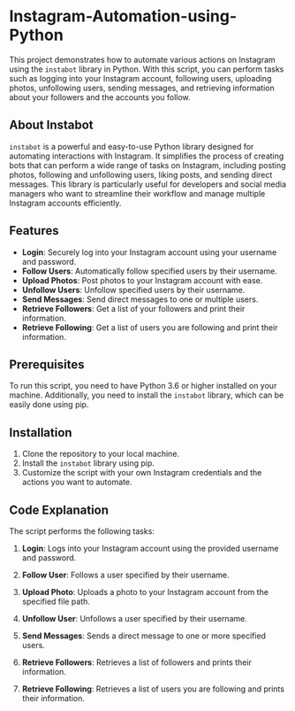 # Instagram-Automation-using-Python

This project demonstrates how to automate various actions on Instagram using the `instabot` library in Python. With this script, you can perform tasks such as logging into your Instagram account, following users, uploading photos, unfollowing users, sending messages, and retrieving information about your followers and the accounts you follow.

## About Instabot

`instabot` is a powerful and easy-to-use Python library designed for automating interactions with Instagram. It simplifies the process of creating bots that can perform a wide range of tasks on Instagram, including posting photos, following and unfollowing users, liking posts, and sending direct messages. This library is particularly useful for developers and social media managers who want to streamline their workflow and manage multiple Instagram accounts efficiently.

## Features

- **Login**: Securely log into your Instagram account using your username and password.
- **Follow Users**: Automatically follow specified users by their username.
- **Upload Photos**: Post photos to your Instagram account with ease.
- **Unfollow Users**: Unfollow specified users by their username.
- **Send Messages**: Send direct messages to one or multiple users.
- **Retrieve Followers**: Get a list of your followers and print their information.
- **Retrieve Following**: Get a list of users you are following and print their information.

## Prerequisites

To run this script, you need to have Python 3.6 or higher installed on your machine. Additionally, you need to install the `instabot` library, which can be easily done using pip.

## Installation

1. Clone the repository to your local machine.
2. Install the `instabot` library using pip.
3. Customize the script with your own Instagram credentials and the actions you want to automate.

## Code Explanation

The script performs the following tasks:

1. **Login**: Logs into your Instagram account using the provided username and password.
    
2. **Follow User**: Follows a user specified by their username.
    
3. **Upload Photo**: Uploads a photo to your Instagram account from the specified file path.
    
4. **Unfollow User**: Unfollows a user specified by their username.
    
5. **Send Messages**: Sends a direct message to one or more specified users.
   
6. **Retrieve Followers**: Retrieves a list of followers and prints their information.
    
7. **Retrieve Following**: Retrieves a list of users you are following and prints their information.
